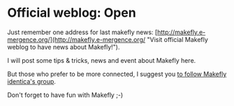 # Official weblog: Open

Just remember one address for last makefly news: [http://makefly.e-mergence.org/](http://makefly.e-mergence.org/ "Visit official Makefly weblog to have news about Makefly!").

I will post some tips & tricks, news and event about Makefly here.

But those who prefer to be more connected, I suggest you [to follow Makefly identica's group](http://identi.ca/group/makefly).

Don't forget to have fun with Makefly ;-)

